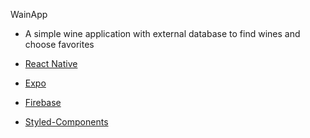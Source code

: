 WainApp

- A simple wine application with external database to find wines and choose favorites

- [React Native](https://reactnative.dev/)
- [Expo](https://expo.dev/)
- [Firebase](https://firebase.google.com/)
- [Styled-Components](https://styled-components.com/docs/basics#react-native)

